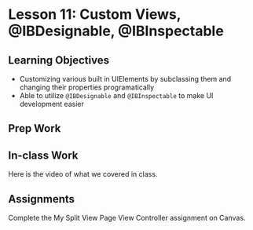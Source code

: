 # Lesson 11: Custom Views, @IBDesignable, @IBInspectable

## Learning Objectives
* Customizing various built in UIElements by subclassing them and changing their properties programatically
* Able to utilize `@IBDesignable` and `@IBInspectable` to make UI development easier

## Prep Work

## In-class Work
Here is the video of what we covered in class.

## Assignments
Complete the My Split View Page View Controller assignment on Canvas.
